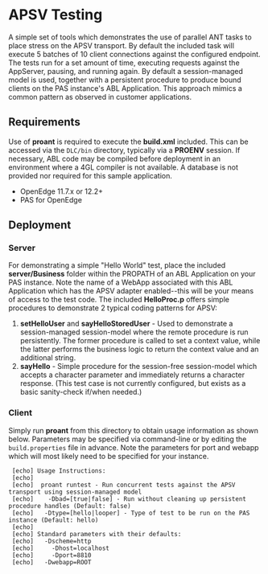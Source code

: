 # APSV Testing #

A simple set of tools which demonstrates the use of parallel ANT tasks to place stress on the APSV transport. By default the included task will execute 5 batches of 10 client connections against the configured endpoint. The tests run for a set amount of time, executing requests against the AppServer, pausing, and running again. By default a session-managed model is used, together with a persistent procedure to produce bound clients on the PAS instance's ABL Application. This approach mimics a common pattern as observed in customer applications.

## Requirements ##

Use of **proant** is required to execute the **build.xml** included. This can be accessed via the `DLC/bin` directory, typically via a **PROENV** session. If necessary, ABL code may be compiled before deployment in an environment where a 4GL compiler is not available. A database is not provided nor required for this sample application.

- OpenEdge 11.7.x or 12.2+
- PAS for OpenEdge

## Deployment ##

### Server ###

For demonstrating a simple "Hello World" test, place the included **server/Business** folder within the PROPATH of an ABL Application on your PAS instance. Note the name of a WebApp associated with this ABL Application which has the APSV adapter enabled--this will be your means of access to the test code. The included **HelloProc.p** offers simple procedures to demonstrate 2 typical coding patterns for APSV:

1. **setHelloUser** and **sayHelloStoredUser** - Used to demonstrate a session-managed session-model where the remote procedure is run persistently. The former procedure is called to set a context value, while the latter performs the business logic to return the context value and an additional string.
2. **sayHello** - Simple procedure for the session-free session-model which accepts a character parameter and immediately returns a character response. (This test case is not currently configured, but exists as a basic sanity-check if/when needed.)

### Client ###

Simply run **proant** from this directory to obtain usage information as shown below. Parameters may be specified via command-line or by editing the `build.properties` file in advance. Note the parameters for port and webapp which will most likely need to be specified for your instance.

     [echo] Usage Instructions:
     [echo]
     [echo]  proant runtest - Run concurrent tests against the APSV transport using session-managed model
     [echo]    -Dbad=[true|false] - Run without cleaning up persistent procedure handles (Default: false)
     [echo]   -Dtype=[hello|looper] - Type of test to be run on the PAS instance (Default: hello)
     [echo]
     [echo] Standard parameters with their defaults:
     [echo]   -Dscheme=http
     [echo]     -Dhost=localhost
     [echo]     -Dport=8810
     [echo]   -Dwebapp=ROOT